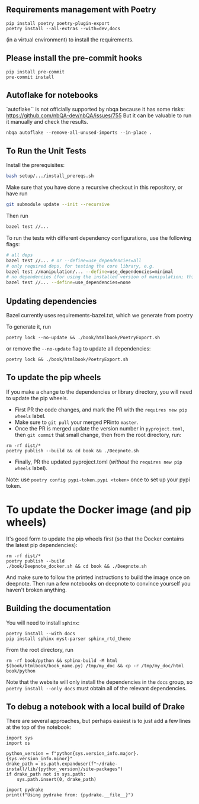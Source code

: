 ## Requirements management with Poetry

```
pip install poetry poetry-plugin-export
poetry install --all-extras --with=dev,docs
```
(in a virtual environment) to install the requirements.

## Please install the pre-commit hooks

```
pip install pre-commit
pre-commit install
```

## Autoflake for notebooks

`autoflake`` is not officially supported by nbqa because it has some risks:
https://github.com/nbQA-dev/nbQA/issues/755 But it can be valuable to run it
manually and check the results.

```
nbqa autoflake --remove-all-unused-imports --in-place .
```

## To Run the Unit Tests

Install the prerequisites:
```bash
bash setup/.../install_prereqs.sh
```

Make sure that you have done a recursive checkout in this repository, or have run

```bash
git submodule update --init --recursive
```
Then run
```bash
bazel test //...
```

To run the tests with different dependency configurations, use the following flags:
```bash
# all deps
bazel test //... # or --define=use_dependencies=all 
# only required deps, for testing the core library, e.g.
bazel test //manipulation/... --define=use_dependencies=minimal 
# no dependencies (for using the installed version of manipulation; this requires some additional setup, and is only expected to be used by CI)
bazel test //... --define=use_dependencies=none     
```

## Updating dependencies

Bazel currently uses requirements-bazel.txt, which we generate from poetry

To generate it, run
```
poetry lock --no-update && ./book/htmlbook/PoetryExport.sh
```
or remove the `--no-update` flag to update all dependencies:
```
poetry lock && ./book/htmlbook/PoetryExport.sh
```

## To update the pip wheels

If you make a change to the dependencies or library directory, you
will need to update the pip wheels.
- First PR the code changes, and mark the PR with the `requires new pip wheels` label.
- Make sure to `git pull` your merged PRinto `master`.
- Once the PR is merged update the version number in `pyproject.toml`, then
`git commit` that small change, then from the root directory, run:
```
rm -rf dist/*
poetry publish --build && cd book && ./Deepnote.sh
```
- Finally, PR the updated pyproject.toml (*without* the `requires new pip wheels` label).

Note: use `poetry config pypi-token.pypi <token>` once to set up your pypi token.

# To update the Docker image (and pip wheels)

It's good form to update the pip wheels first (so that the Docker contains the
latest pip dependencies):
```
rm -rf dist/*
poetry publish --build
./book/Deepnote_docker.sh && cd book && ./Deepnote.sh
```
And make sure to follow the printed instructions to build the image once on
deepnote. Then run a few notebooks on deepnote to convince yourself you haven't
broken anything.

## Building the documentation

You will need to install `sphinx`:
```
poetry install --with docs
pip install sphinx myst-parser sphinx_rtd_theme
```

From the root directory, run
```
rm -rf book/python && sphinx-build -M html $(book/htmlbook/book_name.py) /tmp/my_doc && cp -r /tmp/my_doc/html book/python
```
Note that the website will only install the dependencies in the `docs` group, so
`poetry install --only docs` must obtain all of the relevant dependencies.



## To debug a notebook with a local build of Drake

There are several approaches, but perhaps easiest is to just add a few lines at the top of the notebook:
```
import sys
import os

python_version = f"python{sys.version_info.major}.{sys.version_info.minor}"
drake_path = os.path.expanduser(f"~/drake-install/lib/{python_version}/site-packages")
if drake_path not in sys.path:
    sys.path.insert(0, drake_path)

import pydrake
print(f"Using pydrake from: {pydrake.__file__}")
```
